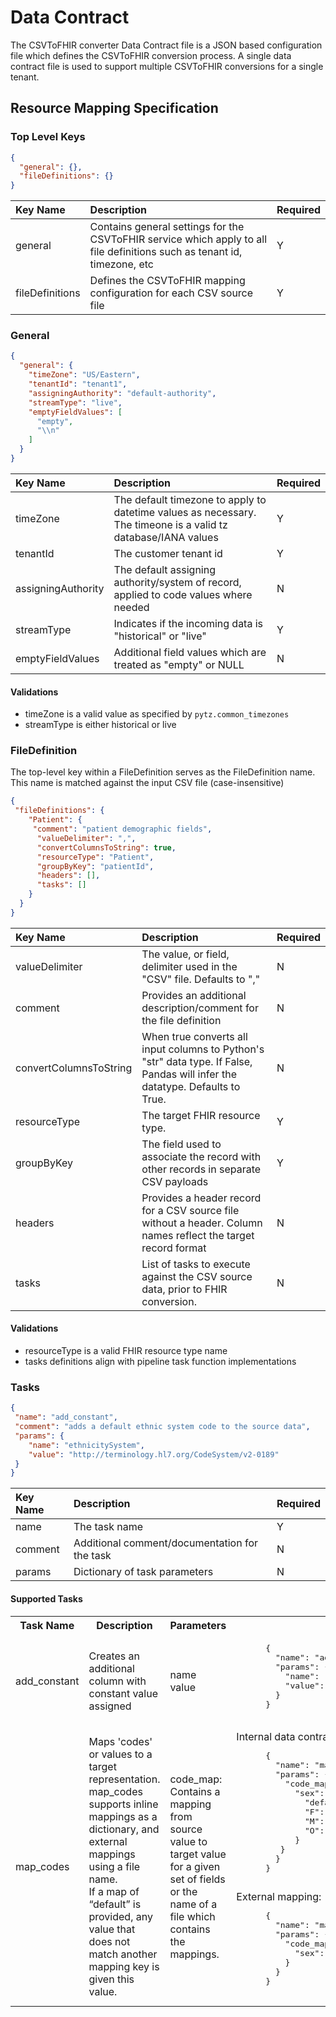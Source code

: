 # Data Contract

The CSVToFHIR converter Data Contract file is a JSON based configuration file which defines the CSVToFHIR
conversion process. A single data contract file is used to support multiple CSVToFHIR conversions for a single tenant. 

## Resource Mapping Specification

### Top Level Keys
```json
{
  "general": {},
  "fileDefinitions": {}
}
```

| Key Name        | Description                                                                                                             | Required |
|:----------------|:------------------------------------------------------------------------------------------------------------------------|:---------|
| general         | Contains general settings for the CSVToFHIR service which apply to all file definitions such as tenant id, timezone, etc | Y        |
| fileDefinitions | Defines the CSVToFHIR mapping configuration for each CSV source file                                                  | Y        |

### General 
```json
{
  "general": {
    "timeZone": "US/Eastern",
    "tenantId": "tenant1",
    "assigningAuthority": "default-authority",
    "streamType": "live",
    "emptyFieldValues": [
      "empty",
      "\\n"
    ]
  }
}
```

| Key Name           | Description                                                                                                   | Required |
|:-------------------|:--------------------------------------------------------------------------------------------------------------|:---------|
| timeZone           | The default timezone to apply to datetime values as necessary. The timeone is a valid tz database/IANA values | Y        |
| tenantId           | The customer tenant id                                                                                        | Y        |
| assigningAuthority | The default assigning authority/system of record, applied to code values where needed                         | N        |
| streamType         | Indicates if the incoming data is "historical" or "live"                                                      | Y        |
| emptyFieldValues   | Additional field values which are treated as "empty" or NULL                                                  | N        |


#### Validations
- timeZone is a valid value as specified by `pytz.common_timezones`
- streamType is either historical or live

### FileDefinition
The top-level key within a FileDefinition serves as the FileDefinition name. This name is matched against the input CSV file (case-insensitive)
```json
{
 "fileDefinitions": {
    "Patient": {
     "comment": "patient demographic fields",
      "valueDelimiter": ",",
      "convertColumnsToString": true,
      "resourceType": "Patient",
      "groupByKey": "patientId",
      "headers": [],
      "tasks": []
    }
  }
}
```

| Key Name               | Description                                                                                                                   | Required |
|:-----------------------|:------------------------------------------------------------------------------------------------------------------------------|:---------|
| valueDelimiter         | The value, or field, delimiter used in the "CSV" file. Defaults to ","                                                        | N        |
| comment                | Provides an additional description/comment for the file definition                                                            | N        |
| convertColumnsToString | When true converts all input columns to Python's "str" data type. If False, Pandas will infer the datatype. Defaults to True. | N        | 
| resourceType           | The target FHIR resource type.                                                                                                | Y        |
| groupByKey             | The field used to associate the record with other records in separate CSV payloads                                            | Y        |
| headers                | Provides a header record for a CSV source file without a header. Column names reflect the target record format                | N        |
| tasks                  | List of tasks to execute against the CSV source data, prior to FHIR conversion.                                               | N        |

#### Validations

- resourceType is a valid FHIR resource type name
- tasks definitions align with pipeline task function implementations


### Tasks

```json
{
 "name": "add_constant",
 "comment": "adds a default ethnic system code to the source data",
 "params": {
    "name": "ethnicitySystem",
    "value": "http://terminology.hl7.org/CodeSystem/v2-0189"
 }
}
```


| Key Name | Description                                   | Required |
|:---------|:----------------------------------------------|:---------|
| name     | The task name                                 | Y        |
| comment  | Additional comment/documentation for the task | N        |
| params   | Dictionary of task parameters                 | N        |


#### Supported Tasks

<table>
<tr>
    <th>Task Name</th>
    <th>Description</th>
    <th>Parameters</th>
    <th>Examples</th></tr>
<tr>
    <td>add_constant</td>
    <td>Creates an additional column with constant value assigned</td>
    <td>name<br>value</td>
    <td>
      <pre>
      {
        "name": "add_constant",
        "params": {
          "name": "ssnSystem",
          "value": "http://hl7.org/fhir/sid/us-ssn"
        }
      }
   </pre>
    </td>
</tr>
<tr>
    <td>map_codes</td>
    <td>Maps 'codes' or values to a target representation.<br>
        map_codes supports inline mappings as a dictionary, and external mappings using a file name.<br>
        If a map of “default” is provided, any value that does not match another mapping key is given this value. 
    </td>
    <td>code_map: Contains a mapping from source value to target value for a given set of fields or the name of a file which contains the mappings.</td>
    <td>
      Internal data contract mapping
      <pre>
      {
        "name": "map_codes",
        "params": {
          "code_map": {
            "sex": {
              "default": "unknown",
              "F": "female",
              "M": "male",
              "O": "other"
            }
         }
        }
      }
      </pre>
      External mapping:
      <pre>
      {
        "name": "map_codes",
        "params": {
          "code_map": {
            "sex": "sex.csv"
          }
        }
      }
      </pre>
    </td>
</tr>

</table>



